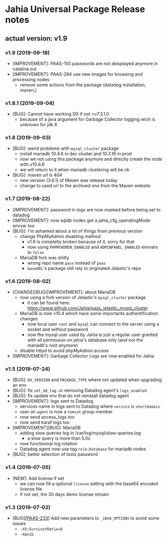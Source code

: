 # Jahia Universal Package Release notes

## actual version: v1.9

### v1.9 (2019-09-18)
* [IMPROVEMENT]: PAAS-150 passwords are not deisplayed anymore in catalina.out
* [IMPROVEMENT]: PAAS-284 use new images for browsing and processing nodes
    * remove some actions from the package (datadog installation, maven,)

### v1.8.1 (2019-09-04)
* [BUG]: Cannot have working DX if not >v7.3.1.0
    * because of a java argument for Garbage Collector logging wich is unknown for jdk 8

### v1.8 (2019-09-03)
* [BUG]: weird probleme with `mysql_cluster` package
    * install mariadb 10.4.6 in dev cluster and 10.3.16 in prod
    * now we not using this package anymore and directly create the node with v10.4.6
    * we will return to it when mariadb clustering will be ok
* [BUG]: maven url is 404
    * new version (3.6.1) of Maven was release today
    * change to used url to the archived one from the Maven website

### v1.7 (2019-08-22)
* [IMPROVEMENT]: password in logs are now masked before being set to datadog
* [IMPROVEMENT]: now sqldb nodes get a jahia_cfg_operatingMode envvar too
* [BUG]: I'm ashamed about a lot of things from previous version
    * change PhpMyAdmin disabling method
        * v1.6 is completly broken because of it, sorry for that
        * now using `PHPMYADMIN_ENABLED` and `ADMINPANEL_ENABLED` envvars to `false`
    * MariaDB fork was shitty
        * wrong repo name `pass` instead of `paas`
        * `baseURL`'s package still rely to originated Jelastic's repo

### v1.6 (2019-08-02)
* [CHANGE][BUG][IMPROVEMENT]: about MariaDB
    * now using a fork version of Jelastic's `mysql_cluster` package
        * it can be found here: https://www.github.com/Jahia/pass_jelastic_mysql_cluster
    * MariaDB is now v10.4 which have some importants authentification changes
        * now local user `root` and `mysql` can connect to the server using a socket and without password
        * now the mysql user used by Jahia is just a regular user granted with all permission on jahia's database only (and not the mariadb's root anymore)
    * disable httpd to avoid phpMyAdmin access
* [IMPROVEMENT]: Garbage Collector Logs are now enabled for Jahia

### v1.5 (2019-07-24)
* [BUG]: `DX_VERSION` and `PACKAGE_TYPE` where not updated when upgrading an env
* [BUG]: fix `set_dd_tag.sh` removing Datadog agent's `logs_enabled`
* [BUG]: fix update env that do not reinstall datadog agent
* [IMPROVEMENT]: logs sent to Datadog
    * services name in logs sent to Datadog  where `service` is `shortdomain`
    * user `dd-agent` is now a `tomcat` group member
    * now send access_logs too
    * now send karaf logs too
* [IMPROVEMENT][BUG]: MariaDB
    * adding slow queries log in /var/log/mysql/slow-queries.log
        * a slow query is more than 5.0s
    * now functionnal log rotation
    * Datadog agent now use tag `role:Database` for mariadb nodes
* [BUG]: better selection of tools password


### v1.4 (2019-07-05)
* [NEW]: Add license if set
    * we can now fill a optional `license` setting with the base64 encoded license file
    * if not set, the 30 days demo license remain

### v1.3 (2019-07-02)
* [BUG][[PAAS-233](https://jira.jahia.org/browse/PAAS-233)] Add new parameters to `_JAVA_OPTIONS` to avoid some issues
    * `-XX:SurvivorRatio=8 `
    * `-Xmn1G`
